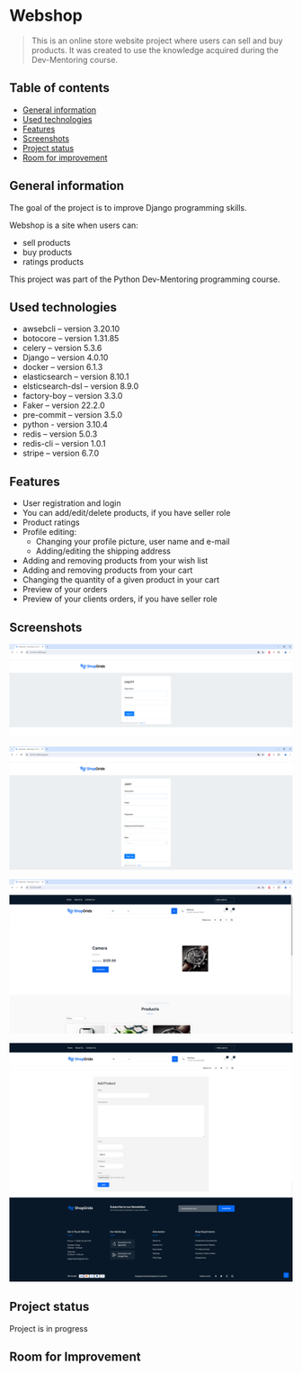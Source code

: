 # Webshop
> This is an online store website project where users can sell and buy products. It was created to use the knowledge acquired during the Dev-Mentoring course.

## Table of contents
* [General information](#general-information)
* [Used technologies](#used-technologies)
* [Features](#features)
* [Screenshots](#screenshots)
* [Project status](#project-status)
* [Room for improvement](#room-for-improvement)


## General information
The goal of the project is to improve Django programming skills.

Webshop is a site when users can:
- sell products
- buy products
- ratings products
  
This project was part of the Python Dev-Mentoring programming course.

## Used technologies
- awsebcli – version 3.20.10
- botocore – version 1.31.85
- celery – version 5.3.6
- Django – version 4.0.10
- docker – version 6.1.3
- elasticsearch – version 8.10.1
- elsticsearch-dsl – version 8.9.0
- factory-boy – version 3.3.0
- Faker – version 22.2.0
- pre-commit – version 3.5.0
- python - version 3.10.4
- redis – version 5.0.3
- redis-cli – version 1.0.1
- stripe – version 6.7.0


## Features
- User registration and login
- You can add/edit/delete products, if you have seller role
- Product ratings
- Profile editing:
	- Changing your profile picture, user name and e-mail
	- Adding/editing the shipping address
- Adding and removing products from your wish list
- Adding and removing products from your cart
- Changing the quantity of a given product in your cart
- Preview of your orders
- Preview of your clients orders, if you have seller role


## Screenshots

![login screenshot](./screenshots/login.png)

![registration screenshot](./screenshots/registration.png)

![main screenshot](./screenshots/main.png)

![add screenshot](./screenshots/add.PNG)


## Project status
Project is in progress


## Room for Improvement
